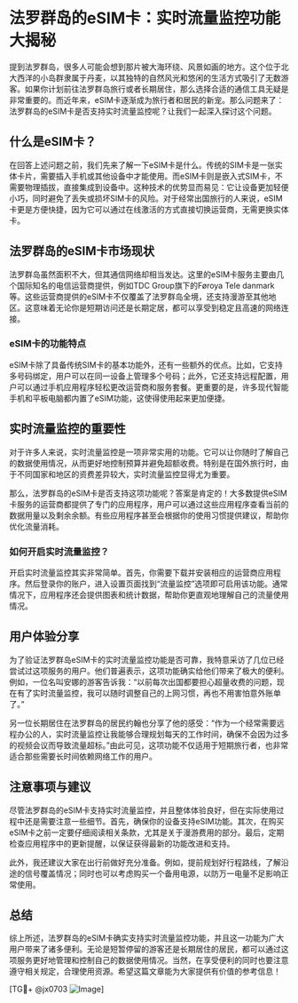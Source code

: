 # 法罗群岛的eSIM卡：实时流量监控功能大揭秘

提到法罗群岛，很多人可能会想到那片被大海环绕、风景如画的地方。这个位于北大西洋的小岛群隶属于丹麦，以其独特的自然风光和悠闲的生活方式吸引了无数游客。如果你计划前往法罗群岛旅行或者长期居住，那么选择合适的通信工具无疑是非常重要的。而近年来，eSIM卡逐渐成为旅行者和居民的新宠。那么问题来了：法罗群岛的eSIM卡是否支持实时流量监控呢？让我们一起深入探讨这个问题。

## 什么是eSIM卡？

在回答上述问题之前，我们先来了解一下eSIM卡是什么。传统的SIM卡是一张实体卡片，需要插入手机或其他设备中才能使用。而eSIM卡则是嵌入式SIM卡，不需要物理插拔，直接集成到设备中。这种技术的优势显而易见：它让设备更加轻便小巧，同时避免了丢失或损坏SIM卡的风险。对于经常出国旅行的人来说，eSIM卡更是方便快捷，因为它可以通过在线激活的方式直接切换运营商，无需更换实体卡。

## 法罗群岛的eSIM卡市场现状

法罗群岛虽然面积不大，但其通信网络却相当发达。这里的eSIM卡服务主要由几个国际知名的电信运营商提供，例如TDC Group旗下的Føroya Tele danmark等。这些运营商提供的eSIM卡不仅覆盖了法罗群岛全境，还支持漫游至其他地区。这意味着无论你是短期访问还是长期定居，都可以享受到稳定且高速的网络连接。

### eSIM卡的功能特点

eSIM卡除了具备传统SIM卡的基本功能外，还有一些额外的优点。比如，它支持多号码绑定，用户可以在同一设备上管理多个号码；此外，它还支持远程配置，用户可以通过手机应用程序轻松更改运营商和服务套餐。更重要的是，许多现代智能手机和平板电脑都内置了eSIM功能，这使得使用起来更加便捷。

## 实时流量监控的重要性

对于许多人来说，实时流量监控是一项非常实用的功能。它可以让你随时了解自己的数据使用情况，从而更好地控制预算并避免超额收费。特别是在国外旅行时，由于不同国家和地区的资费差异较大，实时流量监控显得尤为重要。

那么，法罗群岛的eSIM卡是否支持这项功能呢？答案是肯定的！大多数提供eSIM卡服务的运营商都提供了专门的应用程序，用户可以通过这些应用程序查看当前的数据用量以及剩余余额。有些应用程序甚至会根据你的使用习惯提供建议，帮助你优化流量消耗。

### 如何开启实时流量监控？

开启实时流量监控其实非常简单。首先，你需要下载并安装相应的运营商应用程序。然后登录你的账户，进入设置页面找到“流量监控”选项即可启用该功能。通常情况下，应用程序还会提供图表和统计数据，帮助你更直观地理解自己的流量使用情况。

## 用户体验分享

为了验证法罗群岛eSIM卡的实时流量监控功能是否可靠，我特意采访了几位已经尝试过这项服务的用户。他们普遍表示，这项功能确实给他们带来了极大的便利。例如，一位名叫安娜的游客告诉我：“以前每次出国都要担心超量收费的问题，现在有了实时流量监控，我可以随时调整自己的上网习惯，再也不用害怕意外账单了。”

另一位长期居住在法罗群岛的居民约翰也分享了他的感受：“作为一个经常需要远程办公的人，实时流量监控让我能够合理规划每天的工作时间，确保不会因为过多的视频会议而导致流量超标。”由此可见，这项功能不仅适用于短期旅行者，也非常适合那些需要长时间依赖网络工作的用户。

## 注意事项与建议

尽管法罗群岛的eSIM卡支持实时流量监控，并且整体体验良好，但在实际使用过程中还是需要注意一些细节。首先，确保你的设备支持eSIM功能。其次，在购买eSIM卡之前一定要仔细阅读相关条款，尤其是关于漫游费用的部分。最后，定期检查应用程序中的更新提醒，以保证获得最新的功能改进和支持。

此外，我还建议大家在出行前做好充分准备。例如，提前规划好行程路线，了解沿途的信号覆盖情况；同时也可以考虑购买一个备用电源，以防万一电量不足影响正常使用。

## 总结

综上所述，法罗群岛的eSIM卡确实支持实时流量监控功能，并且这一功能为广大用户带来了诸多便利。无论是短暂停留的游客还是长期居住的居民，都可以通过这项服务更好地管理和控制自己的数据使用情况。当然，在享受便利的同时也要注意遵守相关规定，合理使用资源。希望这篇文章能为大家提供有价值的参考信息！

[TG💪+ @jx0703 ![Image](https://github.com/user-attachments/assets/dbca1d08-cadb-493c-b0ec-ad6f7a83f270)]